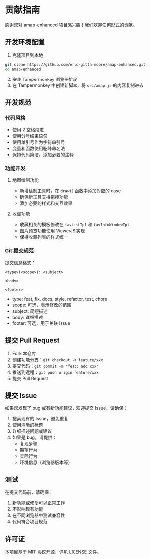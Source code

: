 # 贡献指南

感谢您对 amap-enhanced 项目感兴趣！我们欢迎任何形式的贡献。

## 开发环境配置

1. 克隆项目到本地
```bash
git clone https://github.com/eric-gitta-moore/amap-enhanced.git
cd amap-enhanced
```

2. 安装 Tampermonkey 浏览器扩展
3. 在 Tampermonkey 中创建新脚本，将 `src/amap.js` 的内容复制进去

## 开发规范

### 代码风格

- 使用 2 空格缩进
- 使用分号结束语句
- 使用单引号作为字符串引号
- 变量和函数使用驼峰命名法
- 保持代码简洁，添加必要的注释

### 功能开发

1. 地图绘制功能
   - 新增绘制工具时，在 `draw()` 函数中添加对应的 case
   - 确保新工具支持拖拽功能
   - 添加必要的样式和交互效果

2. 收藏功能
   - 收藏相关的模板修改在 `favListTpl` 和 `favInfoWindowTpl`
   - 图片预览功能使用 ViewerJS 实现
   - 保持收藏列表的样式统一

### Git 提交规范

提交信息格式：
```
<type>(<scope>): <subject>

<body>

<footer>
```

- type: feat, fix, docs, style, refactor, test, chore
- scope: 可选，表示修改的范围
- subject: 简短描述
- body: 详细描述
- footer: 可选，用于关联 Issue

## 提交 Pull Request

1. Fork 本仓库
2. 创建功能分支：`git checkout -b feature/xxx`
3. 提交代码：`git commit -m "feat: add xxx"`
4. 推送到远程：`git push origin feature/xxx`
5. 提交 Pull Request

## 提交 Issue

如果您发现了 bug 或有新功能建议，欢迎提交 Issue。请确保：

1. 搜索现有的 Issue，避免重复
2. 使用清晰的标题
3. 详细描述问题或建议
4. 如果是 bug，请提供：
   - 复现步骤
   - 期望行为
   - 实际行为
   - 环境信息（浏览器版本等）

## 测试

在提交代码前，请确保：

1. 新功能或修复可以正常工作
2. 不影响现有功能
3. 在不同浏览器中测试兼容性
4. 代码符合项目规范

## 许可证

本项目基于 MIT 协议开源，详见 [LICENSE](./LICENSE) 文件。